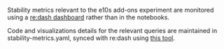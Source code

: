 Stability metrics relevant to the e10s add-ons experiment are monitored using a [re:dash dashboard](https://sql.telemetry.mozilla.org/dashboard/stability-metrics-for-e10s-add-ons-experiment-beta-49-50-51-) rather than in the notebooks.

Code and visualizations details for the relevant queries are maintained in stability-metrics.yaml, synced with re:dash using [this tool](https://github.com/dzeber/fill-redash-from-source/tree/generate-yaml).

